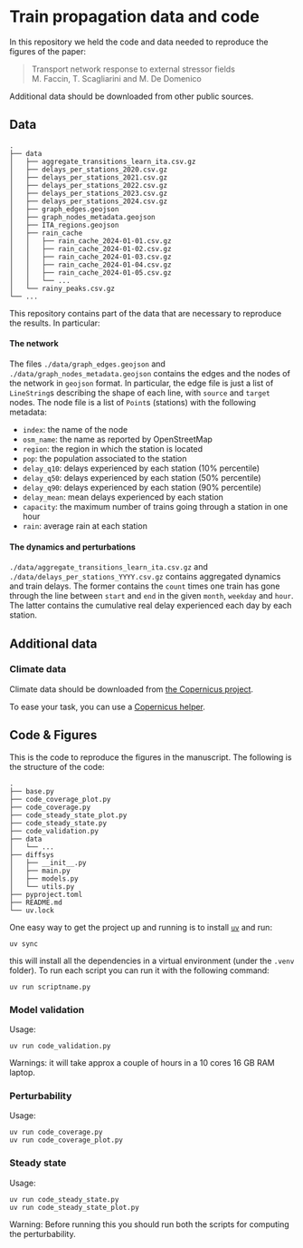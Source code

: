 # Train propagation data and code

In this repository we held the code and data needed to reproduce the figures of the paper:

> Transport network response to external stressor fields\
> M. Faccin, T. Scagliarini and M. De Domenico

Additional data should be downloaded from other public sources.

## Data

```
.
├── data
│   ├── aggregate_transitions_learn_ita.csv.gz
│   ├── delays_per_stations_2020.csv.gz
│   ├── delays_per_stations_2021.csv.gz
│   ├── delays_per_stations_2022.csv.gz
│   ├── delays_per_stations_2023.csv.gz
│   ├── delays_per_stations_2024.csv.gz
│   ├── graph_edges.geojson
│   ├── graph_nodes_metadata.geojson
│   ├── ITA_regions.geojson
│   ├── rain_cache
│   │   ├── rain_cache_2024-01-01.csv.gz
│   │   ├── rain_cache_2024-01-02.csv.gz
│   │   ├── rain_cache_2024-01-03.csv.gz
│   │   ├── rain_cache_2024-01-04.csv.gz
│   │   ├── rain_cache_2024-01-05.csv.gz
│   │   └── ...
│   └── rainy_peaks.csv.gz
└── ...
```

This repository contains part of the data that are necessary to reproduce the results.
In particular:

#### The network

The files `./data/graph_edges.geojson` and `./data/graph_nodes_metadata.geojson` contains the edges and the nodes of the network in `geojson` format.
In particular, the edge file is just a list of `LineString`s describing the shape of each line, with `source` and `target` nodes.
The node file is a list of `Point`s (stations) with the following metadata:

- `index`: the name of the node
- `osm_name`: the name as reported by OpenStreetMap
- `region`: the region in which the station is located
- `pop`: the population associated to the station
- `delay_q10`: delays experienced by each station (10% percentile)
- `delay_q50`: delays experienced by each station (50% percentile)
- `delay_q90`: delays experienced by each station (90% percentile)
- `delay_mean`: mean delays experienced by each station
- `capacity`: the maximum number of trains going through a station in one hour
- `rain`: average rain at each station

#### The dynamics and perturbations

`./data/aggregate_transitions_learn_ita.csv.gz` and `./data/delays_per_stations_YYYY.csv.gz` contains aggregated dynamics and train delays.
The former contains the `count` times one train has gone through the line between `start` and `end` in the given `month`, `weekday` and `hour`.
The latter contains the cumulative real delay experienced each day by each station.

## Additional data

### Climate data

Climate data should be downloaded from [the Copernicus project](https://atlas.climate.copernicus.eu/atlas).

To ease your task, you can use a [Copernicus helper](https://github.com/maurofaccin/copernicus_helper).


## Code & Figures

This is the code to reproduce the figures in the manuscript.
The following is the structure of the code:

```
.
├── base.py
├── code_coverage_plot.py
├── code_coverage.py
├── code_steady_state_plot.py
├── code_steady_state.py
├── code_validation.py
├── data
│   └── ...
├── diffsys
│   ├── __init__.py
│   ├── main.py
│   ├── models.py
│   └── utils.py
├── pyproject.toml
├── README.md
└── uv.lock
```

One easy way to get the project up and running is to install [`uv`](https://docs.astral.sh/uv/) and run:

```
uv sync
```
this will install all the dependencies in a virtual environment (under the `.venv` folder).
To run each script you can run it with the following command:

```
uv run scriptname.py
```


### Model validation

Usage:

```
uv run code_validation.py
```

Warnings: it will take approx a couple of hours in a 10 cores 16 GB RAM laptop.

### Perturbability

Usage:

```
uv run code_coverage.py
uv run code_coverage_plot.py
```

### Steady state

Usage:

```
uv run code_steady_state.py
uv run code_steady_state_plot.py
```

Warning: Before running this you should run both the scripts for computing the perturbability.
